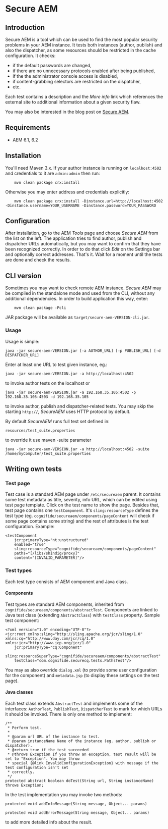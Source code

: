 # Secure AEM

## Introduction

Secure AEM is a tool which can be used to find the most popular security problems in your AEM instance. It tests both instances (author, publish) and also the dispatcher, as some resources should be restricted in the cache configuration. It checks:

* if the default passwords are changed,
* if there are no unnecessary protocols enabled after being published,
* if the the administrator console access is disabled,
* if content-grabbing selectors are restricted on the dispatcher,
* etc.

Each test contains a description and the *More info* link which references the external site to additional information about a given security flaw.

You may also be interested in the blog post on [Secure AEM](http://www.cognifide.com/blogs/cq/keep-your-cms-safe-with-secure-cq/).

## Requirements

* AEM 6.1, 6.2

## Installation

You'll need Maven 3.x. If your author instance is running on `localhost:4502` and credentials to it are `admin:admin` then run:

        mvn clean package crx:install

Otherwise you may enter address and credentials explicitly:

        mvn clean package crx:install -Dinstance.url=http://localhost:4502 -Dinstance.username=YOUR_USERNAME -Dinstance.password=YOUR_PASSWORD

## Configuration

After installation, go to the AEM *Tools* page and choose *Secure AEM* from the list on the left. The application tries to find author, publish and dispatcher URLs automatically, but you may want to confirm that they have been recognized correctly. In order to do that click *Edit* on the Settings bar and optionally correct addresses. That's it. Wait for a moment until the tests are done and check the results.

## CLI version

Sometimes you may want to check remote AEM instance. *Secure AEM* may be compiled in the standalone mode and used from the CLI, without any additional dependencies. In order to build application this way, enter:

        mvn clean package -Pcli

JAR package will be available as `target/secure-aem-VERSION-cli.jar`.

### Usage

Usage is simple:

    java -jar secure-aem-VERSION.jar [-a AUTHOR_URL] [-p PUBLISH_URL] [-d DISPATCHER_URL]
    
Enter at least one URL to test given instance, eg.:

    java -jar secure-aem-VERSION.jar -a http://localhost:4502
    
to invoke author tests on the localhost or

    java -jar secure-aem-VERSION.jar -a 192.168.35.105:4502 -p 192.168.35.105:4503 -d 192.168.35.105
    
to invoke author, publish and dispatcher-related tests. You may skip the starting `http://`, *SecureAEM* uses HTTP protocol by default.

By default *SecureAEM* runs full test set defined in:

    resources/test_suite.properties
    
to override it use maven -suite parameter

    java -jar secure-aem-VERSION.jar -a http://localhost:4502 -suite /home/myComputer/test_suite.properties

## Writing own tests

### Test page

Test case is a standard AEM page under `/etc/secureaem` parent. It contains some test metadata as title, severity, info URL, which can be edited using test page template. Click on the test name to show the page. Besides that, test page contains one `testComponent`. It's `sling:resourceType` defines the test type (eg. `cognifide/secureaem/components/pageContent` will check if some page contains some string) and the rest of attributes is the test configuration. Example:

    <testComponent
        jcr:primaryType="nt:unstructured"
        enabled="true"
        sling:resourceType="cognifide/secureaem/components/pageContent"
        paths="[/libs/shindig/proxy]"
        content="[INVALID_PARAMETER]"/>

### Test types

Each test type consists of AEM component and Java class.

#### Components

Test types are standard AEM components, inherited from `cognifide/secureaem/components/abstractTest`. Components are linked to Java test class (extending `AbstractClass`) with `testClass` property. Sample test component:

    <?xml version="1.0" encoding="UTF-8"?>
    <jcr:root xmlns:sling="http://sling.apache.org/jcr/sling/1.0" xmlns:cq="http://www.day.com/jcr/cq/1.0" xmlns:jcr="http://www.jcp.org/jcr/1.0"
        jcr:primaryType="cq:Component"
        sling:resourceSuperType="cognifide/secureaem/components/abstractTest"
        testClass="com.cognifide.securecq.tests.PathsTest"/>

You may as also override `dialog.xml` (to provide some user configuration for the component) and `metadata.jsp` (to display these settings on the test page).

#### Java classes

Each test class extends `AbstractTest` and implements some of the interfaces: `AuthorTest`, `PublishTest`, `DispatcherTest` to mark for which URLs it should be invoked. There is only one method to implement:

	/**
	 * Perform test.
	 * 
	 * @param url URL of the instance to test.
	 * @param instanceName Name of the instance (eg. author, publish or dispatcher).
	 * @return true if the test succeeded
	 * @throws Exception If you throw an exception, test result will be set to "Exception". You may throw
	 * special {@link InvalidConfigurationException} with message if the test configuration isn't set
	 * correctly.
	 */
	protected abstract boolean doTest(String url, String instanceName) throws Exception;

In the test implementation you may invoke two methods:

	protected void addInfoMessage(String message, Object... params)
	
	protected void addErrorMessage(String message, Object... params)
	
to add more detailed info about the result.
